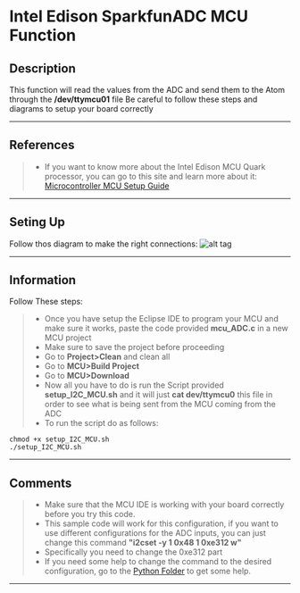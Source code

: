 Intel Edison SparkfunADC MCU Function
===================

Description
-------------
This function will read the values from the ADC and send them to the Atom through the **/dev/ttymcu01** file
Be careful to follow these steps and diagrams to setup your board correctly

----------

References
-------------
> - If you want to know more about the Intel Edison MCU Quark processor, you can go to this site and learn more about it: [Microcontroller MCU Setup Guide](https://software.intel.com/en-us/creating-applications-with-mcu-sdk-for-intel-edison-board)

----------

Seting Up
-------------
Follow thos diagram to make the right connections:
![alt tag](https://github.com/humberto-garza/SparkFunEdisonADC/blob/master/Images/Sketch_MCU_ADC.jpg?raw=true)

----------

Information
-------------
Follow These steps:
> - Once you have setup the Eclipse IDE to program your MCU and make sure it works, paste the code provided **mcu_ADC.c** in a new MCU project
> - Make sure to save the project before proceeding 
> - Go to **Project>Clean** and clean all
> - Go to **MCU>Build Project**
> - Go to **MCU>Download**
> - Now all you have to do is run the Script provided **setup_I2C_MCU.sh** and it will just **cat dev/ttymcu0** this file in order to see what is being sent from the MCU coming from the ADC
> - To run the script do as follows:

```
chmod +x setup_I2C_MCU.sh
./setup_I2C_MCU.sh
```

----------

Comments
-------------
> - Make sure that the MCU IDE is working with your board correctly before you try this code.
> - This sample code will work for this configuration, if you want to use different configurations for the ADC inputs, you can just change this command **"i2cset -y 1 0x48 1 0xe312 w"** 
> - Specifically you need to change the 0xe312 part
> - If you need some help to change the command to the desired configuration, go to the  [Python Folder](https://github.com/humberto-garza/SparkFunEdisonADC/tree/master/python) to get some help.

----------
